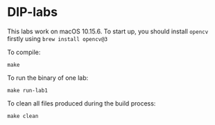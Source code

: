 # DIP-labs

This labs work on macOS 10.15.6. To start up, you should install `opencv` firstly using `brew install opencv@3`

To compile:

```
make
```

To run the binary of one lab:

```
make run-lab1
```

To clean all files produced during the build process:

```
make clean
```
